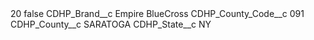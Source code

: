 <?xml version="1.0" encoding="UTF-8"?>
<CustomMetadata xmlns="http://soap.sforce.com/2006/04/metadata" xmlns:xsi="http://www.w3.org/2001/XMLSchema-instance" xmlns:xsd="http://www.w3.org/2001/XMLSchema">
    <label>20</label>
    <protected>false</protected>
    <values>
        <field>CDHP_Brand__c</field>
        <value xsi:type="xsd:string">Empire BlueCross</value>
    </values>
    <values>
        <field>CDHP_County_Code__c</field>
        <value xsi:type="xsd:string">091</value>
    </values>
    <values>
        <field>CDHP_County__c</field>
        <value xsi:type="xsd:string">SARATOGA</value>
    </values>
    <values>
        <field>CDHP_State__c</field>
        <value xsi:type="xsd:string">NY</value>
    </values>
</CustomMetadata>

